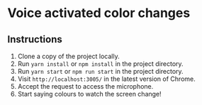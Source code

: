 # Voice activated color changes

## Instructions

1. Clone a copy of the project locally.
2. Run `yarn install` or `npm install` in the project directory.
3. Run `yarn start` or `npm run start` in the project directory.
4. Visit `http://localhost:3005/` in the latest version of Chrome.
5. Accept the request to access the microphone.
6. Start saying colours to watch the screen change!
